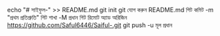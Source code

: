 echo "# সাইফুল-" >> README.md 
git init 
git যোগ করুন README.md 
গিট কমিট -m "প্রথম প্রতিশ্রুতি" 
গিট শাখা -M প্রধান 
গিট রিমোট অ্যাড অরিজিন https://github.com/Saful6446/Saiful-.git
 git push -u মূল প্রধান
